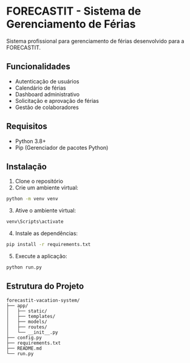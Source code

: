 # FORECASTIT - Sistema de Gerenciamento de Férias

Sistema profissional para gerenciamento de férias desenvolvido para a FORECASTIT.

## Funcionalidades

- Autenticação de usuários
- Calendário de férias
- Dashboard administrativo
- Solicitação e aprovação de férias
- Gestão de colaboradores

## Requisitos

- Python 3.8+
- Pip (Gerenciador de pacotes Python)

## Instalação

1. Clone o repositório
2. Crie um ambiente virtual:
```bash
python -m venv venv
```
3. Ative o ambiente virtual:
```bash
venv\Scripts\activate
```
4. Instale as dependências:
```bash
pip install -r requirements.txt
```
5. Execute a aplicação:
```bash
python run.py
```

## Estrutura do Projeto

```
forecastit-vacation-system/
├── app/
│   ├── static/
│   ├── templates/
│   ├── models/
│   ├── routes/
│   └── __init__.py
├── config.py
├── requirements.txt
├── README.md
└── run.py
```
